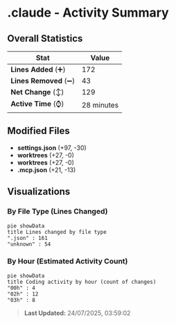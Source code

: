 # .claude - Activity Summary 

## Overall Statistics

| Stat                   | Value                                                             |
| ---------------------- | ----------------------------------------------------------------- |
| **Lines Added** (➕)   | 172                                          |
| **Lines Removed** (➖) | 43                                        |
| **Net Change** (↕)    | 129                |
| **Active Time** (⌚)   | 28 minutes |


## Modified Files
- **settings.json** (+97, -30)
- **worktrees** (+27, -0)
- **worktrees** (+27, -0)
- **.mcp.json** (+21, -13)

## Visualizations

### By File Type (Lines Changed)

```mermaid
pie showData
title Lines changed by file type
".json" : 161
"unknown" : 54
```

### By Hour (Estimated Activity Count)

```mermaid
pie showData
title Coding activity by hour (count of changes)
"00h" : 4
"02h" : 12
"03h" : 8
```


> **Last Updated:** 24/07/2025, 03:59:02